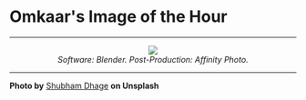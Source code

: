# Omkaar's Image of the Hour

---

<div align="center">

<a href="https://unsplash.com/photos/field-of-daisies-in-a-lush-green-meadow--sftOAq6m8Y">
  <img src="https://images.unsplash.com/photo-1753454116088-b7f113c65824?crop=entropy&cs=tinysrgb&fit=max&fm=jpg&ixid=M3w3NjA2Nzh8MHwxfHJhbmRvbXx8fHx8fHx8fDE3NTQ2NjUyMDB8&ixlib=rb-4.1.0&q=80&w=1080" style="max-width:100%; height:auto;">
</a>

<br>
<i>Software: Blender. Post-Production: Affinity Photo.</i>

</div>

---

**Photo by** [Shubham Dhage](https://unsplash.com/@theshubhamdhage) **on Unsplash**
